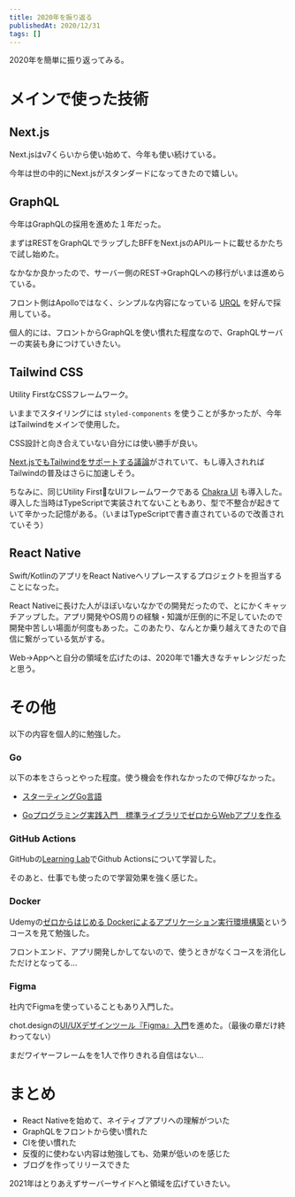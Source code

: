 ```yaml
---
title: 2020年を振り返る
publishedAt: 2020/12/31
tags: []
---
```


2020年を簡単に振り返ってみる。

# メインで使った技術

## Next.js

Next.jsはv7くらいから使い始めて、今年も使い続けている。

今年は世の中的にNext.jsがスタンダードになってきたので嬉しい。

## GraphQL

今年はGraphQLの採用を進めた１年だった。

まずはRESTをGraphQLでラップしたBFFをNext.jsのAPIルートに載せるかたちで試し始めた。

なかなか良かったので、サーバー側のREST→GraphQLへの移行がいまは進めらている。

フロント側はApolloではなく、シンプルな内容になっている [URQL](https://formidable.com/open-source/urql/) を好んで採用している。

個人的には、フロントからGraphQLを使い慣れた程度なので、GraphQLサーバーの実装も身につけていきたい。

## Tailwind CSS

Utility FirstなCSSフレームワーク。

いままでスタイリングには `styled-components` を使うことが多かったが、今年はTailwindをメインで使用した。

CSS設計と向き合えていない自分には使い勝手が良い。

[Next.jsでもTailwindをサポートする議論](https://github.com/vercel/next.js/discussions/20030)がされていて、もし導入されればTailwindの普及はさらに加速しそう。

ちなみに、同じUtility FirstなUIフレームワークである [Chakra UI](https://chakra-ui.com/) も導入した。導入した当時はTypeScriptで実装されてないこともあり、型で不整合が起きていて辛かった記憶がある。（いまはTypeScriptで書き直されているので改善されていそう）

## React Native

Swift/KotlinのアプリをReact Nativeへリプレースするプロジェクトを担当することになった。

React Nativeに長けた人がほぼいないなかでの開発だったので、とにかくキャッチアップした。アプリ開発やOS周りの経験・知識が圧倒的に不足していたので開発中苦しい場面が何度もあった。このあたり、なんとか乗り越えてきたので自信に繋がっている気がする。

Web→Appへと自分の領域を広げたのは、2020年で1番大きなチャレンジだったと思う。

# その他

以下の内容を個人的に勉強した。

### Go
以下の本をさらっとやった程度。使う機会を作れなかったので伸びなかった。

- [スターティングGo言語](https://www.amazon.co.jp/%E3%82%B9%E3%82%BF%E3%83%BC%E3%83%86%E3%82%A3%E3%83%B3%E3%82%B0Go%E8%A8%80%E8%AA%9E-%E6%9D%BE%E5%B0%BE%E6%84%9B%E8%B3%80-ebook/dp/B01FH3KRTI/ref=sr_1_8?__mk_ja_JP=%E3%82%AB%E3%82%BF%E3%82%AB%E3%83%8A&dchild=1&keywords=go&qid=1609400618&sr=8-8)

- [Goプログラミング実践入門　標準ライブラリでゼロからWebアプリを作る](https://www.amazon.co.jp/Go%E3%83%97%E3%83%AD%E3%82%B0%E3%83%A9%E3%83%9F%E3%83%B3%E3%82%B0%E5%AE%9F%E8%B7%B5%E5%85%A5%E9%96%80-%E6%A8%99%E6%BA%96%E3%83%A9%E3%82%A4%E3%83%96%E3%83%A9%E3%83%AA%E3%81%A7%E3%82%BC%E3%83%AD%E3%81%8B%E3%82%89Web%E3%82%A2%E3%83%97%E3%83%AA%E3%82%92%E4%BD%9C%E3%82%8B-impress-gear%E3%82%B7%E3%83%AA%E3%83%BC%E3%82%BA-Sheong-Chang-ebook/dp/B06XKPNVWV/ref=sr_1_7?__mk_ja_JP=%E3%82%AB%E3%82%BF%E3%82%AB%E3%83%8A&dchild=1&keywords=go&qid=1609400618&sr=8-7)

### GitHub Actions

GitHubの[Learning Lab](https://lab.github.com/)でGithub Actionsについて学習した。

そのあと、仕事でも使ったので学習効果を強く感じた。

### Docker

Udemyの[ゼロからはじめる Dockerによるアプリケーション実行環境構築](https://www.udemy.com/course/docker-k/)というコースを見て勉強した。

フロントエンド、アプリ開発しかしてないので、使うときがなくコースを消化しただけとなってる…

### Figma

社内でFigmaを使っていることもあり入門した。

chot.designの[UI/UXデザインツール『Figma』入門](https://chot.design/figma-beginner/)を進めた。（最後の章だけ終わってない）

まだワイヤーフレームをを1人で作りきれる自信はない…

# まとめ

- React Nativeを始めて、ネイティブアプリへの理解がついた
- GraphQLをフロントから使い慣れた
- CIを使い慣れた
- 反復的に使わない内容は勉強しても、効果が低いのを感じた
- ブログを作ってリリースできた

2021年はとりあえずサーバーサイドへと領域を広げていきたい。